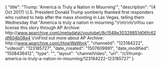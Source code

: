 {
    "title": "Trump: 'America is Truly a Nation in Mourning'",
    "description": "(4 Oct 2017) U.S. President Donald Trump somberly thanked first responders who rushed to help after the mass shooting in Las Vegas, telling them Wednesday that \"America is truly a nation in mourning.\"\r\n\r\n\r\nYou can license this story through AP Archive: http:\/\/www.aparchive.com\/metadata\/youtube\/8c1548e30328851d06fc62df604b08e4 \r\nFind out more about AP Archive: http:\/\/www.aparchive.com\/HowWeWork",
    "channelid": "123184222",
    "videoid": "123185727",
    "date_created": "1507609991",
    "date_modified": "1508436412",
    "type": "",
    "layout": "channelVideo",
    "url": "\/c1\/trump-america-is-truly-a-nation-in-mourning\/123184222-123185727"
}